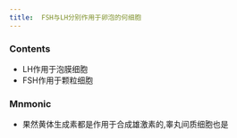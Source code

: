 ```yaml
---
title:  FSH与LH分别作用于卵泡的何细胞
--- 
```


### Contents
- LH作用于泡膜细胞
- FSH作用于颗粒细胞

### Mnmonic
- 果然黄体生成素都是作用于合成雄激素的,睾丸间质细胞也是
